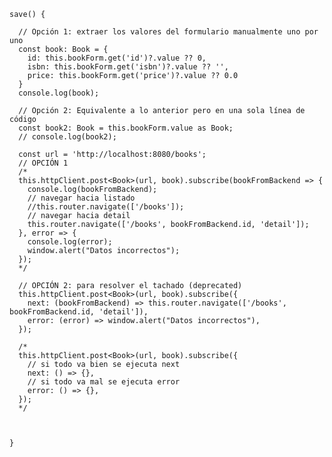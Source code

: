     save() {

      // Opción 1: extraer los valores del formulario manualmente uno por uno
      const book: Book = {
        id: this.bookForm.get('id')?.value ?? 0,
        isbn: this.bookForm.get('isbn')?.value ?? '',
        price: this.bookForm.get('price')?.value ?? 0.0
      }
      console.log(book);

      // Opción 2: Equivalente a lo anterior pero en una sola línea de código
      const book2: Book = this.bookForm.value as Book;
      // console.log(book2);

      const url = 'http://localhost:8080/books';
      // OPCIÓN 1
      /*
      this.httpClient.post<Book>(url, book).subscribe(bookFromBackend => {
        console.log(bookFromBackend);
        // navegar hacia listado
        //this.router.navigate(['/books']);
        // navegar hacia detail
        this.router.navigate(['/books', bookFromBackend.id, 'detail']);
      }, error => {
        console.log(error);
        window.alert("Datos incorrectos");
      });
      */

      // OPCIÓN 2: para resolver el tachado (deprecated)
      this.httpClient.post<Book>(url, book).subscribe({
        next: (bookFromBackend) => this.router.navigate(['/books', bookFromBackend.id, 'detail']),
        error: (error) => window.alert("Datos incorrectos"),
      });

      /*
      this.httpClient.post<Book>(url, book).subscribe({
        // si todo va bien se ejecuta next
        next: () => {},
        // si todo va mal se ejecuta error
        error: () => {},
      });
      */



    }
